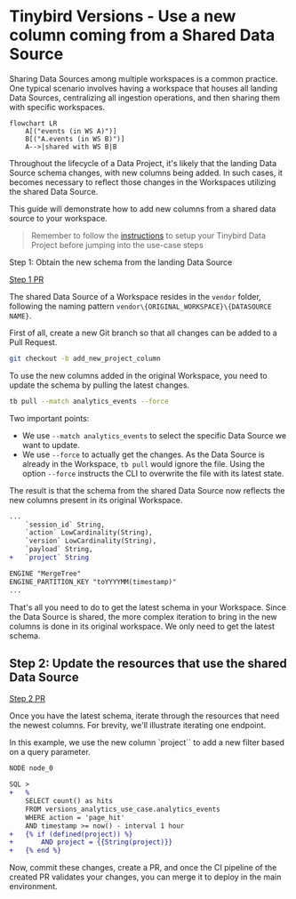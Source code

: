# Tinybird Versions - Use a new column coming from a Shared Data Source

Sharing Data Sources among multiple workspaces is a common practice. One typical scenario involves having a workspace that houses all landing Data Sources, centralizing all ingestion operations, and then sharing them with specific workspaces.

```mermaid
flowchart LR
    A[("events (in WS A)")]
    B[("A.events (in WS B)")]
    A-->|shared with WS B|B
```

Throughout the lifecycle of a Data Project, it's likely that the landing Data Source schema changes, with new columns being added. In such cases, it becomes necessary to reflect those changes in the Workspaces utilizing the shared Data Source.

This guide will demonstrate how to add new columns from a shared data source to your workspace.

> Remember to follow the [instructions](../README.md) to setup your Tinybird Data Project before jumping into the use-case steps

Step 1: Obtain the new schema from the landing Data Source

[Step 1 PR](https://github.com/tinybirdco/use-case-examples/pull/66/commits/c494a7e35353cceb9e23926a7c473485c12b3acc)

The shared Data Source of a Workspace resides in the `vendor` folder, following the naming pattern `vendor\{ORIGINAL_WORKSPACE}\{DATASOURCE NAME}`.

First of all, create a new Git branch so that all changes can be added to a Pull Request.

```sh
git checkout -b add_new_project_column
```

To use the new columns added in the original Workspace, you need to update the schema by pulling the latest changes.

```sh
tb pull --match analytics_events --force
```

Two important points:

- We use `--match analytics_events` to select the specific Data Source we want to update.
- We use `--force` to actually get the changes. As the Data Source is already in the Workspace, `tb pull` would ignore the file. Using the option `--force` instructs the CLI to overwrite the file with its latest state.

The result is that the schema from the shared Data Source now reflects the new columns present in its original Workspace.

```diff
...
    `session_id` String,
    `action` LowCardinality(String),
    `version` LowCardinality(String),
    `payload` String,
+   `project` String

ENGINE "MergeTree"
ENGINE_PARTITION_KEY "toYYYYMM(timestamp)"
...
```

That's all you need to do to get the latest schema in your Workspace. Since the Data Source is shared, the more complex iteration to bring in the new columns is done in its original workspace. We only need to get the latest schema.

## Step 2: Update the resources that use the shared Data Source

[Step 2 PR](https://github.com/tinybirdco/use-case-examples/pull/66/commits/8ae35b42ab8d162de3c29e4131b88f1135323dc3)

Once you have the latest schema, iterate through the resources that need the newest columns. For brevity, we'll illustrate iterating one endpoint.

In this example, we use the new column `project`` to add a new filter based on a query parameter.

```diff
NODE node_0

SQL >
+   %
    SELECT count() as hits
    FROM versions_analytics_use_case.analytics_events
    WHERE action = 'page_hit'
    AND timestamp >= now() - interval 1 hour
+   {% if (defined(project)) %}
+       AND project = {{String(project)}}
+   {% end %}
```

Now, commit these changes, create a PR, and once the CI pipeline of the created PR validates your changes, you can merge it to deploy in the main environment.
